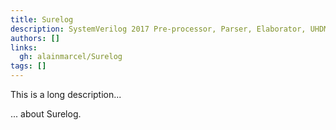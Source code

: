 ```yaml
---
title: Surelog
description: SystemVerilog 2017 Pre-processor, Parser, Elaborator, UHDM Compiler
authors: []
links:
  gh: alainmarcel/Surelog
tags: []
---
```


This is a long description...
<!--more-->
... about Surelog.
